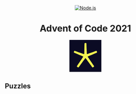 <p align="center">
<a title="Node.js" href="https://nodejs.org/dist/latest-v16.x/docs/api/">
  <img alt="Node.js" src="https://img.shields.io/badge/v16-68A063?label=Node.js&style=for-the-badge&logo=node.js&logoColor=68A063&labelColor=303030" />
</a>
</p>

<h1 align="center">Advent of Code 2021</h1>

<p align="center">
    <a title="Advent of Code" href="https://adventofcode.com/2021">
        <img alt="Advent of Code Logo" src="advent-of-code.svg" width="100"/>
    </a>
</p>

## Puzzles
